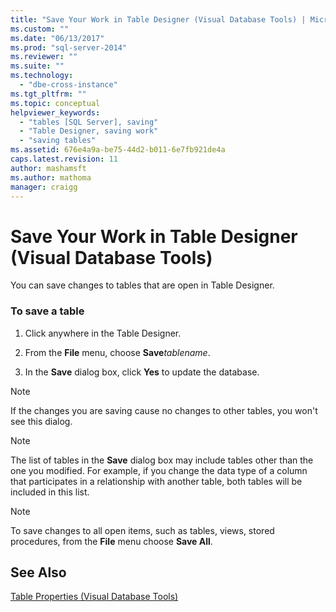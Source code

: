```yaml
---
title: "Save Your Work in Table Designer (Visual Database Tools) | Microsoft Docs"
ms.custom: ""
ms.date: "06/13/2017"
ms.prod: "sql-server-2014"
ms.reviewer: ""
ms.suite: ""
ms.technology: 
  - "dbe-cross-instance"
ms.tgt_pltfrm: ""
ms.topic: conceptual
helpviewer_keywords: 
  - "tables [SQL Server], saving"
  - "Table Designer, saving work"
  - "saving tables"
ms.assetid: 676e4a9a-be75-44d2-b011-6e7fb921de4a
caps.latest.revision: 11
author: mashamsft
ms.author: mathoma
manager: craigg
---
```

# Save Your Work in Table Designer (Visual Database Tools)
  You can save changes to tables that are open in Table Designer.  
  
### To save a table  
  
1.  Click anywhere in the Table Designer.  
  
2.  From the **File** menu, choose **Save***tablename*.  
  
3.  In the **Save** dialog box, click **Yes** to update the database.  
  
> [!NOTE]  
>  If the changes you are saving cause no changes to other tables, you won't see this dialog.  
  
> [!NOTE]  
>  The list of tables in the **Save** dialog box may include tables other than the one you modified. For example, if you change the data type of a column that participates in a relationship with another table, both tables will be included in this list.  
  
> [!NOTE]  
>  To save changes to all open items, such as tables, views, stored procedures, from the **File** menu choose **Save All**.  
  
## See Also  
 [Table Properties &#40;Visual Database Tools&#41;](../ssms/visual-db-tools/visual-database-tools.md)  
  
  
